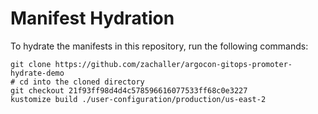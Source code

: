# Manifest Hydration

To hydrate the manifests in this repository, run the following commands:

```shell
git clone https://github.com/zachaller/argocon-gitops-promoter-hydrate-demo
# cd into the cloned directory
git checkout 21f93ff98d4d4c578596616077533ff68c0e3227
kustomize build ./user-configuration/production/us-east-2
```
